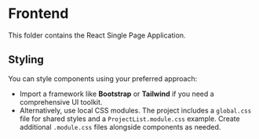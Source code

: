 # Frontend

This folder contains the React Single Page Application.

## Styling

You can style components using your preferred approach:

- Import a framework like **Bootstrap** or **Tailwind** if you need a
  comprehensive UI toolkit.
- Alternatively, use local CSS modules. The project includes a
  `global.css` file for shared styles and a `ProjectList.module.css` example.
  Create additional `.module.css` files alongside components as needed.

